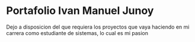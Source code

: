 <h1>Portafolio Ivan Manuel Junoy</h1>

<p>Dejo a disposicion del que requiera los proyectos que vaya haciendo en mi carrera como estudiante de sistemas, lo cual es mi pasion</p>
